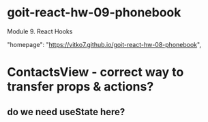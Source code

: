 # goit-react-hw-09-phonebook

Module 9. React Hooks

"homepage": "https://vitko7.github.io/goit-react-hw-08-phonebook",

# ContactsView - correct way to transfer props & actions?

## do we need useState here?
